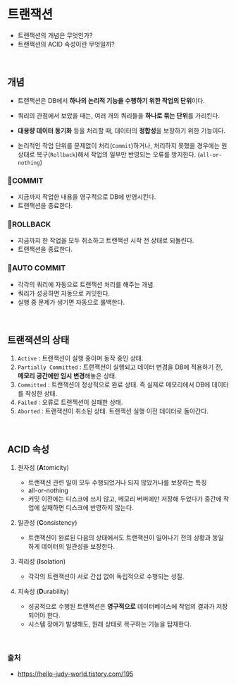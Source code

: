 # 트랜잭션
- 트랜잭션의 개념은 무엇인가?
- 트랜잭션의 ACID 속성이란 무엇일까?

<br>

## 개념
- 트랜잭션은 DB에서 **하나의 논리적 기능을 수행하기 위한 작업의 단위**이다.
- 쿼리의 관점에서 보았을 때는, 여러 개의 쿼리들을 **하나로 묶는 단위**를 가리킨다.

- **대용량 데이터 동기화** 등을 처리할 때, 데이터의 **정합성**을 보장하기 위한 기능이다.

- 논리적인 작업 단위를 문제없이 처리(`Commit`)하거나, 처리하지 못했을 경우에는 원상태로 복구(`Rollback`)해서 작업의 일부만 반영되는 오류를 방지한다. (`all-or-nothing`)

### 📌COMMIT
- 지금까지 작업한 내용을 영구적으로 DB에 반영시킨다.
- 트랜잭션을 종료한다.

### 📌ROLLBACK
- 지금까지 한 작업을 모두 취소하고 트랜잭션 시작 전 상태로 되돌린다.
- 트랜잭션을 종료한다.

### 📌AUTO COMMIT
- 각각의 쿼리에 자동으로 트랜잭션 처리를 해주는 개념.
- 쿼리가 성공하면 자동으로 커밋한다.
- 실행 중 문제가 생기면 자동으로 롤백한다.
  
<br>

## 트랜잭션의 상태

1. `Active` : 트랜잭션이 실행 중이며 동작 중인 상태.
2. `Partially Committed` : 트랜잭션이 실행되고 데이터 변경을 DB에 적용하기 전, **메모리 공간에만 임시 변경**해놓은 상태.
3. `Committed` : 트랜잭션이 정상적으로 완료 상태. 즉 실제로 메모리에서 DB에 데이터를 작성한 상태.  
4. `Failed` : 오류로 트랜잭션이 실패한 상태.
5. `Aborted` : 트랜잭션이 취소된 상태. 트랜잭션 실행 이전 데이터로 돌아간다.

<br>

## ACID 속성
1. 원자성 (**A**tomicity)
    - 트랜잭션 관련 일이 모두 수행되었거나 되지 않았거나를 보장하는 특징
    - all-or-nothing
    - 커밋 이전에는 디스크에 쓰지 않고, 메모리 버퍼에만 저장해 두었다가 중간에 작업에 실패하면 디스크에 반영하지 않는다.

2. 일관성 (**C**onsistency)
   - 트랜잭션이 완료된 다음의 상태에서도 트랜잭션이 일어나기 전의 상황과 동일하게 데이터의 일관성을 보장한다.

3. 격리성 (**I**solation)
   - 각각의 트랜잭션이 서로 간섭 없이 독립적으로 수행되는 성질.

4. 지속성 (**D**urability)
   - 성공적으로 수행된 트랜잭션은 **영구적으로** 데이터베이스에 작업의 결과가 저장되어야 한다.
   - 시스템 장애가 발생해도, 원래 상태로 복구하는 기능을 탑재한다.

<br>

### 출처
- https://hello-judy-world.tistory.com/195